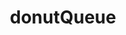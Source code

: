 ---
title: donutQueue
name: DonutQueue
desc: DonutQueue ist hier
category: [Backend]
language: [Java, Spring Boot]
framework:
datum: 2021
img:
link: https://github.com/JoKraken/DonutQueue
---